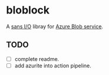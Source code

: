 # bloblock

A [sans I/O](https://sans-io.readthedocs.io/) libray for [Azure Blob service](https://azure.microsoft.com/en-gb/services/storage/blobs/).

## TODO

- [ ] complete readme.
- [ ] add azurite into action pipeline.
